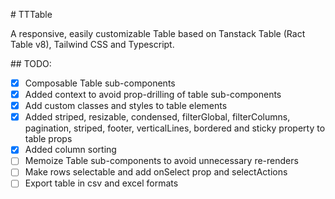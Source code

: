 # TTTable

A responsive, easily customizable Table based on Tanstack Table (Ract Table v8), Tailwind CSS and Typescript.

## TODO:

- [x] Composable Table sub-components
- [x] Added context to avoid prop-drilling of table sub-components
- [x] Add custom classes and styles to table elements
- [x] Added striped, resizable, condensed, filterGlobal, filterColumns, pagination, striped, footer, verticalLines, bordered and sticky property to table props
- [x] Added column sorting
- [ ] Memoize Table sub-components to avoid unnecessary re-renders
- [ ] Make rows selectable and add onSelect prop and selectActions
- [ ] Export table in csv and excel formats
